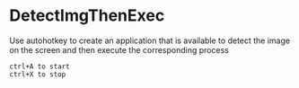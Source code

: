 # DetectImgThenExec
Use autohotkey to create an application that is available to detect the image on the screen and then execute the corresponding process

```
ctrl+A to start
ctrl+X to stop
```
